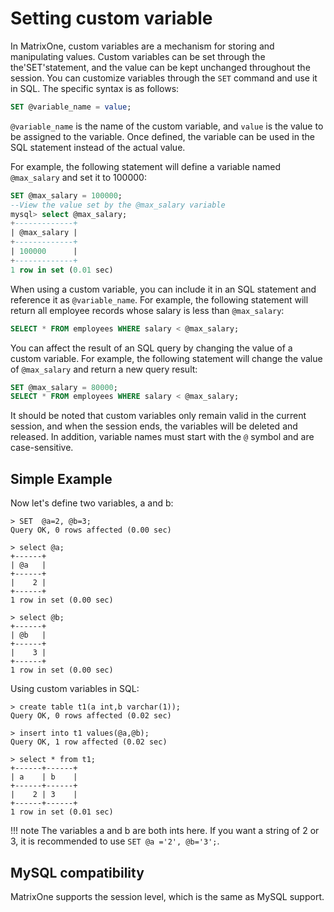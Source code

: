# Setting custom variable

In MatrixOne, custom variables are a mechanism for storing and manipulating values. Custom variables can be set through the the'SET'statement, and the value can be kept unchanged throughout the session. You can customize variables through the `SET` command and use it in SQL. The specific syntax is as follows:

```sql
SET @variable_name = value;
```

`@variable_name` is the name of the custom variable, and `value` is the value to be assigned to the variable. Once defined, the variable can be used in the SQL statement instead of the actual value.

For example, the following statement will define a variable named `@max_salary` and set it to 100000:

```sql
SET @max_salary = 100000;
--View the value set by the @max_salary variable
mysql> select @max_salary;
+-------------+
| @max_salary |
+-------------+
| 100000      |
+-------------+
1 row in set (0.01 sec)
```

When using a custom variable, you can include it in an SQL statement and reference it as `@variable_name`. For example, the following statement will return all employee records whose salary is less than `@max_salary`:

```sql
SELECT * FROM employees WHERE salary < @max_salary;
```

You can affect the result of an SQL query by changing the value of a custom variable. For example, the following statement will change the value of `@max_salary` and return a new query result:

```sql
SET @max_salary = 80000;
SELECT * FROM employees WHERE salary < @max_salary;
```

It should be noted that custom variables only remain valid in the current session, and when the session ends, the variables will be deleted and released. In addition, variable names must start with the `@` symbol and are case-sensitive.

## Simple Example

Now let's define two variables, a and b:

```
> SET  @a=2, @b=3;
Query OK, 0 rows affected (0.00 sec)

> select @a;
+------+
| @a   |
+------+
|    2 |
+------+
1 row in set (0.00 sec)

> select @b;
+------+
| @b   |
+------+
|    3 |
+------+
1 row in set (0.00 sec)
```

Using custom variables in SQL:

```
> create table t1(a int,b varchar(1));
Query OK, 0 rows affected (0.02 sec)

> insert into t1 values(@a,@b);
Query OK, 1 row affected (0.02 sec)

> select * from t1;
+------+------+
| a    | b    |
+------+------+
|    2 | 3    |
+------+------+
1 row in set (0.01 sec)
```

!!! note
    The variables a and b are both ints here. If you want a string of 2 or 3, it is recommended to use `SET @a ='2', @b='3';`.

## MySQL compatibility

MatrixOne supports the session level, which is the same as MySQL support.
